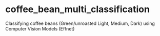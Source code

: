 # coffee_bean_multi_classification
Classifying coffee beans (Green/unroasted Light, Medium, Dark) using Computer Vision Models (Effnet) 

